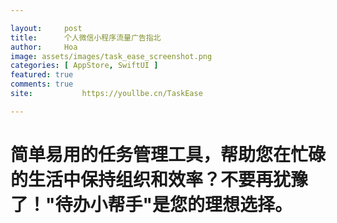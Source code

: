 ```yaml
---

layout:     post
title:      个人微信小程序流量广告指北
author:     Hoa
image: assets/images/task_ease_screenshot.png
categories: [ AppStore, SwiftUI ]
featured: true
comments: true
site: 			https://youllbe.cn/TaskEase

---
```

# 简单易用的任务管理工具，帮助您在忙碌的生活中保持组织和效率？不要再犹豫了！"待办小帮手"是您的理想选择。
